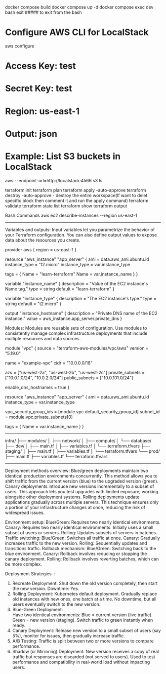 docker compose build
docker compose up -d
docker compose exec dev bash
exit ##### to exit from the bash

# Configure AWS CLI for LocalStack
aws configure
# Access Key: test
# Secret Key: test
# Region: us-east-1
# Output: json

# Example: List S3 buckets in LocalStack
aws --endpoint-url=http://localstack:4566 s3 ls

terraform init
terraform plan
terraform apply -auto-approve
terraform destroy -auto-approve - destroy the entire workspace(If want to delet specific block then comment it and run the apply command)
terraform validate
terraform state list
terraform show
terraform output

Bash Commands
aws ec2 describe-instances --region us-east-1


------------------------------------------------------------------

Variables and outputs:
Input variables let you parametrize the behavior of your Terraform configuration. You can also define output values to expose data about the resources you create.

provider aws {
    region = us-east-1
}

resource "aws_instance" "app_server" {
  ami = data.aws_ami.ubuntu.id
  instance_type = "t2.micro"
  instance_type = var.instance_type

  tags = {
   Name = "learn-terraform"
   Name = var.instance_name
  }
}

variable "instance_name" {
  description = "Value of the EC2 instance's Name tag."
  type        = string
  default     = "learn-terraform"
}

variable "instance_type" {
  description = "The EC2 instance's type."
  type        = string
  default     = "t2.micro"
}

output "instance_hostname" {
  description = "Private DNS name of the EC2 instance."
  value       = aws_instance.app_server.private_dns
}

Modules:
Modules are reusable sets of configuration. Use modules to consistently manage complex infrastructure deployments that include multiple resources and data sources. 

module "vpc" {
  source  = "terraform-aws-modules/vpc/aws"
  version = "5.19.0"

  name = "example-vpc"
  cidr = "10.0.0.0/16"

  azs             = ["us-west-2a", "us-west-2b", "us-west-2c"]
  private_subnets = ["10.0.1.0/24", "10.0.2.0/24"]
  public_subnets  = ["10.0.101.0/24"]

  enable_dns_hostnames    = true
}

resource "aws_instance" "app_server" {
  ami           = data.aws_ami.ubuntu.id
  instance_type = var.instance_type

  vpc_security_group_ids = [module.vpc.default_security_group_id]
  subnet_id              = module.vpc.private_subnets[0]

  tags = {
    Name = var.instance_name
  }
}


---------------------------------------------------------------------

infra/
├── modules/
│   ├── network/
│   ├── compute/
│   └── database/
├── dev/
│   ├── main.tf
│   ├── variables.tf
│   └── terraform.tfvars
├── staging/
│   ├── main.tf
│   ├── variables.tf
│   └── terraform.tfvars
└── prod/
    ├── main.tf
    ├── variables.tf
    └── terraform.tfvars

----------------------------------------------------------------------

Deployment methods overview:
Blue/green deployments maintain two identical production environments concurrently. This method allows you to shift traffic from the current version (blue) to the upgraded version (green).
Canary deployments introduce new versions incrementally to a subset of users. This approach lets you test upgrades with limited exposure, working alongside other deployment systems.
Rolling deployments update applications gradually across multiple servers. This technique ensures only a portion of your infrastructure changes at once, reducing the risk of widespread issues.

Environment setup:
Blue/Green: Requires two nearly identical environments.
Canary: Requires two nearly identical environments. Initially uses a small subset of users or servers.
Rolling: Updates subsets of servers in batches.
Traffic switching:
Blue/Green: Switches all traffic at once.
Canary: Gradually increases traffic to the new version.
Rolling: Sequentially updates and transitions traffic.
Rollback mechanism:
Blue/Green: Switching back to the blue environment.
Canary: Rollback involves reducing or stopping the canary deployment.
Rolling: Rollback involves reverting batches, which can be more complex.

Deployment Strategies-:
1. Recreate Deployment:
    Shut down the old version completely, then start the new version.
    Downtime: Yes.
2. Rolling Deployment: Kubernetes default deployment.
    Gradually replace old instances with new ones, one batch at a time.
    No downtime, but all users eventually switch to the new version.
3. Blue-Green Deployment:  
    Have two identical environments:
    Blue = current version (live traffic).
    Green = new version (staging).
    Switch traffic to green instantly when ready.
4. Canary Deployment:
    Release new version to a small subset of users (say 5%), monitor for issues, then gradually increase traffic.
5. A/B Testing:
    Traffic is split between two or more versions to compare performance.
6. Shadow (or Mirroring) Deployment:
    New version receives a copy of real traffic but responses are discarded (not served to users).
    Used to test performance and compatibility in real-world load without impacting users.            





